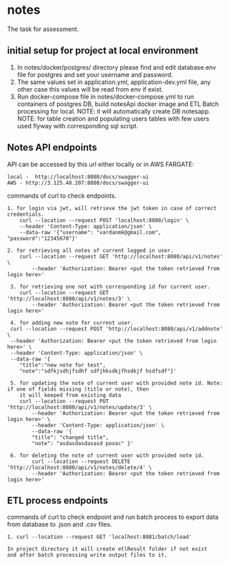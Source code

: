 # notes
The task for assessment.

## initial setup for project at local environment
1. In notes/docker/postgres/ directory please find and edit database.env file for postgres and set your username and password.
2. The same values set in application.yml, application-dev.yml file, any other case this values will be read from env if exist.
3. Run docker-compose file in notes/docker-compose.yml to run containers of postgres DB, build notesApi docker image and
    ETL Batch processing for local.
NOTE: it will automatically create DB notesapp.
NOTE: for table creation and populating users tables with few users used flyway with corresponding sql script.

## Notes API endpoints

API can be accessed by this url either locally or in AWS FARGATE: 

    local -  http://localhost:8080/docs/swagger-ui
    AWS - http://3.125.48.207:8080/docs/swagger-ui

commands of curl to check endpoints.

    1. for login via jwt, will retrieve the jwt token in case of correct credentials.
        curl --location --request POST 'localhost:8080/login' \
        --header 'Content-Type: application/json' \
        --data-raw '{"username": "vardanmk@gmail.com", "password":"12345678"}'
            
    2. for retrieving all notes of current logged in user.
        curl --location --request GET 'http://localhost:8080/api/v1/notes' \
            --header 'Authorization: Bearer <put the token retrieved from login here>'
            
     3. for retrieving one not with corresponding id for current user.
        curl --location --request GET 'http://localhost:8080/api/v1/notes/3' \
            --header 'Authorization: Bearer <put the token retrieved from login here>'
     
     4. for adding new note for current user.
     curl --location --request POST 'http://localhost:8080/api/v1/addnote' \
     --header 'Authorization: Bearer <put the token retrieved from login here>' \
     --header 'Content-Type: application/json' \
     --data-raw '{
        "title":"new note for test",
        "note":"sdfkjsdhjfsdhf sdfjhksdkjfhsdkjf hsdfsdf"}'
     
     5. for updating the note of current user with provided note id. Note: if one of fields missing (title or note), then 
        it will keeped from existing data
        curl --location --request PUT 'http://localhost:8080/api/v1/notes/update/3' \
            --header 'Authorization: Bearer <put the token retrieved from login here>' \
            --header 'Content-Type: application/json' \
            --data-raw '{
            "title": "changed title",
            "note": "asdasdasdasasd poxac" }'
     
     6. for deleting the note of current user with provided note id.
            curl --location --request DELETE 'http://localhost:8080/api/v1/notes/delete/4' \
            --header 'Authorization: Bearer <put the token retrieved from login here>'
         
## ETL process endpoints
commands of curl to check endpoint and run batch process to export data from database to .json and .csv files.

    1. curl --location --request GET 'localhost:8081/batch/load'
    
    In project directory it will create etlResult folder if not exist
    and after batch processing write output files to it. 
    